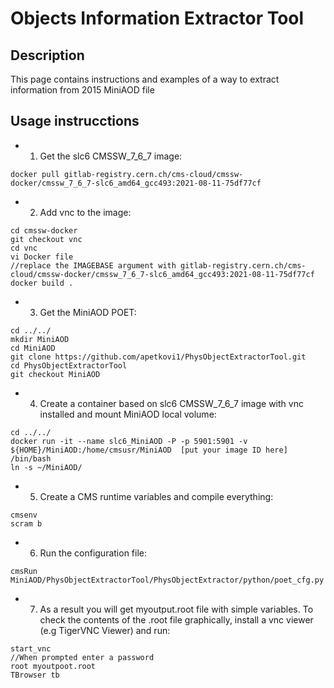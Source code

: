 # Objects Information Extractor Tool
## Description
This page contains instructions and examples of a way to extract information from 2015 MiniAOD file

## Usage instrucctions

* 1. Get the slc6 CMSSW_7_6_7 image:
```
docker pull gitlab-registry.cern.ch/cms-cloud/cmssw-docker/cmssw_7_6_7-slc6_amd64_gcc493:2021-08-11-75df77cf
```
* 2. Add vnc to the image:
```
cd cmssw-docker
git checkout vnc
cd vnc
vi Docker file 
//replace the IMAGEBASE argument with gitlab-registry.cern.ch/cms-cloud/cmssw-docker/cmssw_7_6_7-slc6_amd64_gcc493:2021-08-11-75df77cf
docker build .
```
* 3. Get the MiniAOD POET:
```
cd ../../
mkdir MiniAOD
cd MiniAOD
git clone https://github.com/apetkovi1/PhysObjectExtractorTool.git
cd PhysObjectExtractorTool
git checkout MiniAOD
```
* 4. Create a container based on slc6 CMSSW_7_6_7 image with vnc installed and mount MiniAOD local volume:
```
cd ../../
docker run -it --name slc6_MiniAOD -P -p 5901:5901 -v ${HOME}/MiniAOD:/home/cmsusr/MiniAOD  [put your image ID here] /bin/bash
ln -s ~/MiniAOD/

```
* 5. Create a CMS runtime variables and compile everything:
```
cmsenv
scram b
```
* 6. Run the configuration file:
```
cmsRun MiniAOD/PhysObjectExtractorTool/PhysObjectExtractor/python/poet_cfg.py
```
* 7. As a result you will get myoutput.root file with simple variables. To check the contents of the .root file graphically, install a vnc viewer (e.g TigerVNC Viewer) and run:
```
start_vnc
//When prompted enter a password
root myoutpoot.root
TBrowser tb
```









